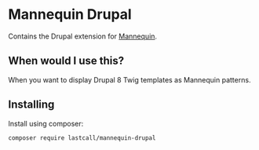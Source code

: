 Mannequin Drupal
==============

Contains the Drupal extension for [Mannequin](https://github.com/LastCallMedia/Mannequin).

When would I use this?
-----------------------
When you want to display Drupal 8 Twig templates as Mannequin patterns.

Installing
----------
Install using composer:
```bash
composer require lastcall/mannequin-drupal
```